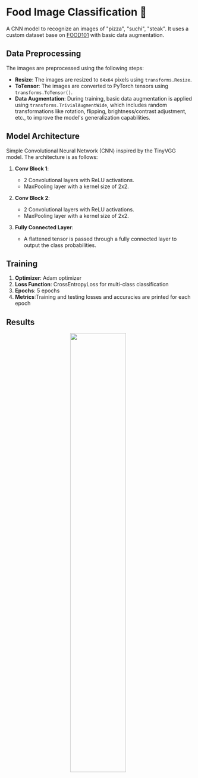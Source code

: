 # Food Image Classification 🍔

A CNN model to recognize an images of "pizza", "suchi", "steak". It uses a custom dataset base on [FOOD101](https://data.vision.ee.ethz.ch/cvl/datasets_extra/food-101/) with basic data augmentation.

## Data Preprocessing

The images are preprocessed using the following steps:
- **Resize**: The images are resized to `64x64` pixels using `transforms.Resize`.
- **ToTensor**: The images are converted to PyTorch tensors using `transforms.ToTensor()`.
- **Data Augmentation**: During training, basic data augmentation is applied using `transforms.TrivialAugmentWide`, which includes random transformations like rotation, flipping, brightness/contrast adjustment, etc., to improve the model's generalization capabilities.

## Model Architecture

Simple Convolutional Neural Network (CNN) inspired by the TinyVGG model. The architecture is as follows:

1. **Conv Block 1**:
   - 2 Convolutional layers with ReLU activations.
   - MaxPooling layer with a kernel size of 2x2.

2. **Conv Block 2**:
   - 2 Convolutional layers with ReLU activations.
   - MaxPooling layer with a kernel size of 2x2.

3. **Fully Connected Layer**:
   - A flattened tensor is passed through a fully connected layer to output the class probabilities.


  ## Training
  1. **Optimizer**: Adam optimizer
  2. **Loss Function**: CrossEntropyLoss for multi-class classification
  3. **Epochs**: 5 epochs
  4. **Metrics**:Training and testing losses and accuracies are printed for each epoch

## Results
<p float="left" style="text-align: center; margin-right: 10px;">
  <img src="https://github.com/user-attachments/assets/c035a4b8-aae7-47b2-80e7-ba942a53f048" width="55%" />
  <br />
  <strong></strong>
</p>

